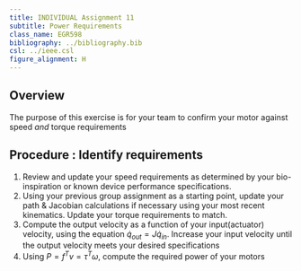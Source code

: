 ```yaml
---
title: INDIVIDUAL Assignment 11
subtitle: Power Requirements
class_name: EGR598
bibliography: ../bibliography.bib
csl: ../ieee.csl
figure_alignment: H
---
```

## Overview

The purpose of this exercise is for your team to confirm your motor against speed *and* torque requirements

## Procedure : Identify requirements

1. Review and update your speed requirements as determined by your bio-inspiration or known device performance specifications.
1. Using your previous group assignment as a starting point, update your path & Jacobian calculations if necessary using your most recent kinematics.  Update your torque requirements to match.
1. Compute the output velocity as a function of your input(actuator) velocity, using the equation $\dot{q}_{out} = J\dot{q}_{in}$. Increase your input velocity until the output velocity meets your desired specifications
1. Using $P=f^Tv=\tau^T\omega$, compute the required power of your motors

